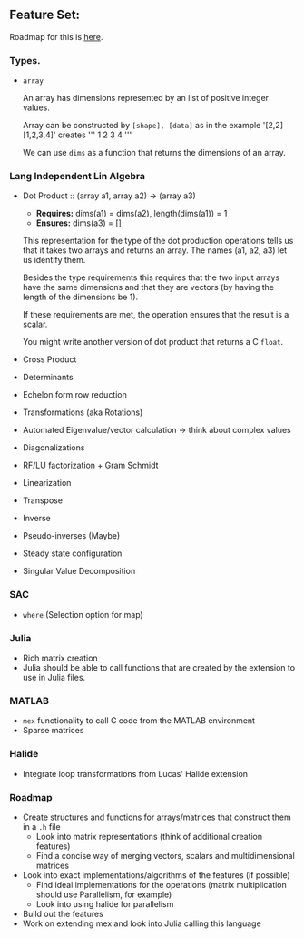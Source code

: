 ## Feature Set:
   
Roadmap for this is [here](#roadmap).

### Types.
- ``array``
  
  An array has dimensions represented by an list of positive integer
  values.
    
  Array can be constructed by `[shape], [data]` as in the example '[2,2]
  [1,2,3,4]' creates ''' 1 2 3 4 '''
    
  We can use ``dims`` as a function that returns the dimensions of an
  array.

### Lang Independent Lin Algebra
- Dot Product :: (array a1, array a2) -> (array a3)

  - **Requires:**  dims(a1) = dims(a2), length(dims(a1)) = 1
  - **Ensures:** dims(a3) = []
  
  This representation for the type of the dot production operations tells
  us that it takes two arrays and returns an array. The names (a1, a2, a3)
  let us identify them.
  
  Besides the type requirements this requires that the two input arrays
  have the same dimensions and that they are vectors (by having the length
  of the dimensions be 1).
  
  If these requirements are met, the operation ensures that the result is a scalar.
  
  You might write another version of dot product that returns a C ``float``.
  
- Cross Product
- Determinants
- Echelon form row reduction
- Transformations (aka Rotations)
- Automated Eigenvalue/vector calculation -> think about complex values
- Diagonalizations
- RF/LU factorization + Gram Schmidt
- Linearization
- Transpose
- Inverse
- Pseudo-inverses (Maybe)
- Steady state configuration
- Singular Value Decomposition

### SAC
- `where` (Selection option for map)

### Julia
- Rich matrix creation
- Julia should be able to call functions that are created by the extension to use in Julia files.

### MATLAB
- `mex` functionality to call C code from the MATLAB environment
- Sparse matrices

### Halide
- Integrate loop transformations from Lucas' Halide extension

### Roadmap
- Create structures and functions for arrays/matrices that construct them in a `.h` file
    - Look into matrix representations (think of additional creation features)
    - Find a concise way of merging vectors, scalars and multidimensional matrices
- Look into exact implementations/algorithms of the features (if possible)
    - Find ideal implementations for the operations (matrix multiplication should use Parallelism, for example)
    - Look into using halide for parallelism
- Build out the features
- Work on extending mex and look into Julia calling this language
